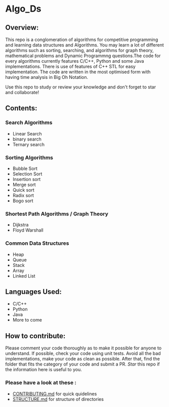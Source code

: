 # Algo_Ds


## Overview:
This repo is a conglomeration of algorithms for competitive programming and learning data structures and Algorithms. You may learn a lot of different algorithms such as sorting, searching, and algorithms for graph theory, mathematical problems and Dynamic Programmng questions.The code for every algorithms  currently features C/C++, Python and some Java implementations.
There is use of features of C++ STL for easy implementation. The code are written in the most optimised form with having time analysis in Big Oh Notation.

Use this repo to study or review your knowledge and don't forget to star and collaborate!

## Contents:

### Search Algorithms
 - Linear Search
 - binary search
 - Ternary search

### Sorting Algorithms

 - Bubble Sort
 - Selection Sort
 - Insertion sort
 - Merge sort
 - Quick sort
 - Radix sort
 - Bogo sort

### Shortest Path Algorithms / Graph Theory

 - Dijkstra
 - Floyd Warshall

### Common Data Structures

 - Heap
 - Queue
 - Stack
 - Array
 - Linked List

## Languages Used:

 - C/C++
 - Python
 - Java 
 - More to come

## How to contribute:

Please comment your code thoroughly as to make it possible for anyone to understand.
If possible, check your code using unit tests. 
Avoid all the bad implementations, make your code as clean as possible.
After that, find the folder that fits the category of your code and submit a PR.
*Star* this repo if the information here is useful to you.

### Please have a look at these :
 - [CONTRIBUTING.md](https://github.com/srbcheema1/Algo_Ds/blob/master/CONTRIBUTING.md) for quick quidelines
 - [STRUCTURE.md](https://github.com/srbcheema1/Algo_Ds/blob/master/STRUCTURE.md) for structure of directories
